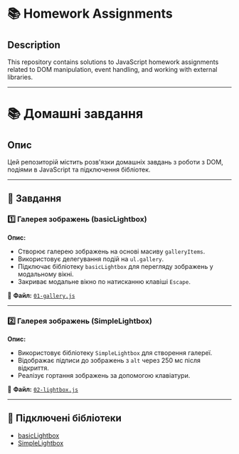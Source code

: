 # 📚 Homework Assignments

## Description
This repository contains solutions to JavaScript homework assignments related to DOM manipulation, event handling, and working with external libraries.

---

# 📚 Домашні завдання

## Опис
Цей репозиторій містить розв'язки домашніх завдань з роботи з DOM, подіями в JavaScript та підключення бібліотек.

---

## 📌 Завдання

### 1️⃣ Галерея зображень (basicLightbox)
**Опис:**
- Створює галерею зображень на основі масиву `galleryItems`.
- Використовує делегування подій на `ul.gallery`.
- Підключає бібліотеку `basicLightbox` для перегляду зображень у модальному вікні.
- Закриває модальне вікно по натисканню клавіші `Escape`.

📁 **Файл:** [`01-gallery.js`](./js/01-gallery.js)

---

### 2️⃣ Галерея зображень (SimpleLightbox)
**Опис:**
- Використовує бібліотеку `SimpleLightbox` для створення галереї.
- Відображає підписи до зображень з `alt` через 250 мс після відкриття.
- Реалізує гортання зображень за допомогою клавіатури.

📁 **Файл:** [`02-lightbox.js`](./js/02-lightbox.js)

---

## 🔗 Підключені бібліотеки
- [basicLightbox](https://github.com/electerious/basicLightbox)
- [SimpleLightbox](https://www.npmjs.com/package/simplelightbox)